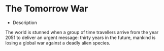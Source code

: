 # The Tomorrow War

* Description 

The world is stunned when a group of time travellers arrive from the year 2051 to deliver an urgent message: thirty years in the future, mankind is losing a global war against a deadly alien species.